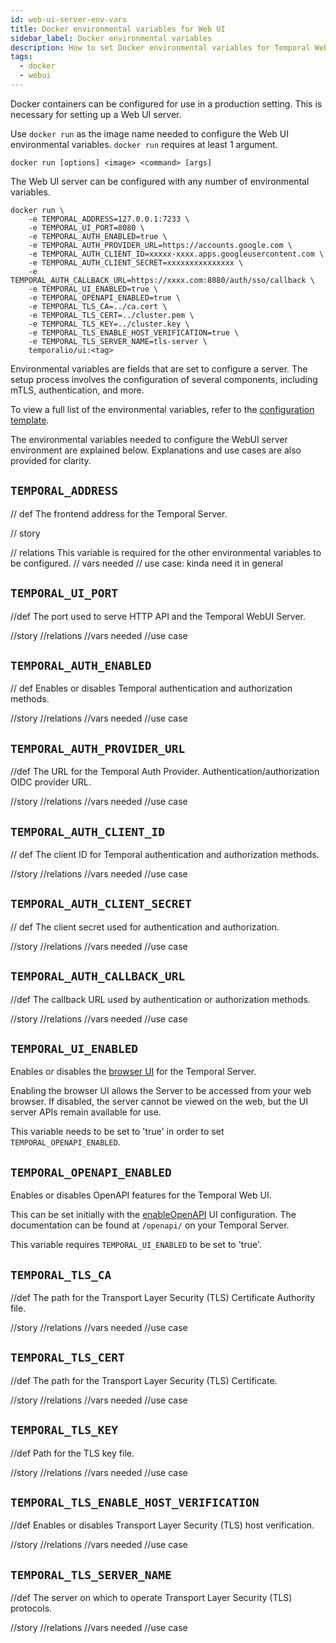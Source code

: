 ```yaml
---
id: web-ui-server-env-vars
title: Docker environmental variables for Web UI
sidebar_label: Docker environmental variables
description: How to set Docker environmental variables for Temporal Web UI.
tags:
  - docker
  - webui
---
```


Docker containers can be configured for use in a production setting.
This is necessary for setting up a Web UI server.

Use `docker run` as the image name needed to configure the Web UI environmental variables.
`docker run` requires at least 1 argument.

`docker run [options] <image> <command> [args]`

The Web UI server can be configured with any number of environmental variables.

```
docker run \
    -e TEMPORAL_ADDRESS=127.0.0.1:7233 \
    -e TEMPORAL_UI_PORT=8080 \
    -e TEMPORAL_AUTH_ENABLED=true \
    -e TEMPORAL_AUTH_PROVIDER_URL=https://accounts.google.com \
    -e TEMPORAL_AUTH_CLIENT_ID=xxxxx-xxxx.apps.googleusercontent.com \
    -e TEMPORAL_AUTH_CLIENT_SECRET=xxxxxxxxxxxxxxx \
    -e TEMPORAL_AUTH_CALLBACK_URL=https://xxxx.com:8080/auth/sso/callback \
    -e TEMPORAL_UI_ENABLED=true \
    -e TEMPORAL_OPENAPI_ENABLED=true \
    -e TEMPORAL_TLS_CA=../ca.cert \
    -e TEMPORAL_TLS_CERT=../cluster.pem \
    -e TEMPORAL_TLS_KEY=../cluster.key \
    -e TEMPORAL_TLS_ENABLE_HOST_VERIFICATION=true \
    -e TEMPORAL_TLS_SERVER_NAME=tls-server \
    temporalio/ui:<tag>
```

Environmental variables are fields that are set to configure a server. The setup process involves the configuration of several components, including mTLS, authentication, and more.

<!-- For more information on setting up a server environment, see [mTLS configuration guide](/typescript/security) -->

To view a full list of the environmental variables, refer to the [configuration template](https://github.com/temporalio/ui-server/blob/main/docker/config_template.yaml).

The environmental variables needed to configure the WebUI server environment are explained below.
Explanations and use cases are also provided for clarity.

## `TEMPORAL_ADDRESS`

// def
The frontend address for the Temporal Server.

// story

// relations
This variable is required for the other environmental variables to be configured.
// vars needed
// use case: kinda need it in general

## `TEMPORAL_UI_PORT`

//def
The port used to serve HTTP API and the Temporal WebUI Server.

//story
//relations
//vars needed
//use case

## `TEMPORAL_AUTH_ENABLED`

// def
Enables or disables Temporal authentication and authorization methods.

//story
//relations
//vars needed
//use case

## `TEMPORAL_AUTH_PROVIDER_URL`

//def
The URL for the Temporal Auth Provider.
Authentication/authorization OIDC provider URL.

//story
//relations
//vars needed
//use case

## `TEMPORAL_AUTH_CLIENT_ID`

// def
The client ID for Temporal authentication and authorization methods.

//story
//relations
//vars needed
//use case

## `TEMPORAL_AUTH_CLIENT_SECRET`

// def
The client secret used for authentication and authorization.

//story
//relations
//vars needed
//use case

## `TEMPORAL_AUTH_CALLBACK_URL`

//def
The callback URL used by authentication or authorization methods.

//story
//relations
//vars needed
//use case

## `TEMPORAL_UI_ENABLED`

Enables or disables the [browser UI](/references/ui-configuration#enableui) for the Temporal Server.

Enabling the browser UI allows the Server to be accessed from your web browser.
If disabled, the server cannot be viewed on the web, but the UI server APIs remain available for use.

This variable needs to be set to 'true' in order to set `TEMPORAL_OPENAPI_ENABLED`.

## `TEMPORAL_OPENAPI_ENABLED`

Enables or disables OpenAPI features for the Temporal Web UI.

This can be set initially with the [enableOpenAPI](/references/ui-configuration#enableopenapi) UI configuration.
The documentation can be found at `/openapi/` on your Temporal Server.

This variable requires `TEMPORAL_UI_ENABLED` to be set to 'true'.

## `TEMPORAL_TLS_CA`

//def
The path for the Transport Layer Security (TLS) Certificate Authority file.

//story
//relations
//vars needed
//use case

## `TEMPORAL_TLS_CERT`

//def
The path for the Transport Layer Security (TLS) Certificate.

//story
//relations
//vars needed
//use case

## `TEMPORAL_TLS_KEY`

//def
Path for the TLS key file.

//story
//relations
//vars needed
//use case

## `TEMPORAL_TLS_ENABLE_HOST_VERIFICATION`

//def
Enables or disables Transport Layer Security (TLS) host verification.

//story
//relations
//vars needed
//use case

## `TEMPORAL_TLS_SERVER_NAME`

//def
The server on which to operate Transport Layer Security (TLS) protocols.

//story
//relations
//vars needed
//use case
